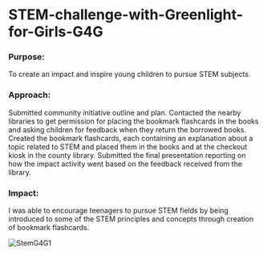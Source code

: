# STEM-challenge-with-Greenlight-for-Girls-G4G

### Purpose: 
To create an impact and inspire young children to pursue STEM subjects.

### Approach:

Submitted community initiative outline and plan.
Contacted the nearby libraries to get permission for placing the bookmark flashcards in the books and asking children for feedback when they return the borrowed books.
Created the bookmark flashcards, each containing an explanation about a topic related to STEM and placed them in the books and at the checkout kiosk in the county library.
Submitted the final presentation reporting on how the impact activity went based on the feedback received from the library.
### Impact: 

I was able to encourage teenagers to pursue STEM fields by being introduced to some of the STEM principles and concepts through creation of bookmark flashcards.

![StemG4G1](https://github.com/YoshaM09/STEM-challenge-with-Greenlight-for-Girls-G4G-/assets/105993890/5ee31aeb-a263-4841-8c7d-3438b05aa95c)

